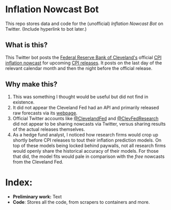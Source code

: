 # Inflation Nowcast Bot
This repo stores data and code for the (unofficial) *Inflation Nowcast Bot* on Twitter. (Include hyperlink to bot later.)

## What is this?
This Twitter bot posts the [Federal Reserve Bank of Cleveland's](https://www.clevelandfed.org/) official [CPI inflation nowcast](https://www.clevelandfed.org/indicators-and-data/inflation-nowcasting) for upcoming [CPI releases](https://www.bls.gov/cpi/). It posts on the last day of the relevant calendar month and then the night before the official release.

## Why make this?
1. This was something I thought would be useful but did not find in existence.
2. It did not appear the Cleveland Fed had an API and primarily released raw forecasts via its [webpage](https://www.clevelandfed.org/indicators-and-data/inflation-nowcasting).
3. Official Twitter accounts like [@ClevelandFed](https://twitter.com/ClevelandFed) and [@ClevFedResearch](https://twitter.com/ClevFedResearch) did not appear to be sharing nowcasts via Twitter, versus sharing results of the actual releases themselves.
4. As a hedge fund analyst, I noticed how research firms would crop up shortly before CPI releases to tout their inflation prediction models. On top of these models being locked behind paywalls, not all research firms would openly share the historical accuracy of their models. For those that did, the model fits would pale in comparison with the *free* nowcasts from the Cleveland Fed.

# Index:
* **Preliminary work:** Text
* **Code**: Stores all the code, from scrapers to containers and more.
